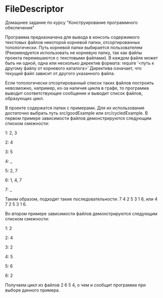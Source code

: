 # FileDescriptor
Домашнее задание по курсу "Конструирование программного обеспечения"

Программа предназначена для вывода в консоль содержимого текстовых файлов некоторой корневой папки, отсортированных топологически. Путь корневой папки выбирается пользователем (Рекомендуется использовать не корневую папку, так как файлы проекта перемешаются с текстовыми файлами). В каждом файле может быть ни одной, одна или несколько директив формата:
require ‘<путь к другому файлу от корневого каталога>’
Директива означает, что текущий файл зависит от другого указанного файла.

Если топологически отсортированный список таких файлов построить невозможно, например, из-за наличия цикла в графе, то программа выводит соответствующее сообщение и выводит список файлов, образующих цикл.

В проекте содержатся папки с примерами. Для их использования достаточно выбрать путь src/goodExample или src/cycledExample. В первом примере зависимости файлов демонстрируются следующим списком смежности:

1: 2, 3

2: 4

3: 5

4: _

5: 2, 7

6: 1, 4, 7

7: _


Таким образом, подходят такие последовательности: 7 4 2 5 3 1 6, или 4 7 2 5 3 1 6.

Во втором примере зависимости файлов демонстрируются следующим списком смежности:

1: 2

2: 4

3: 2

4: 5

5: 6

6: 2


Получаем цикл из файлов 2 6 5 4, о чем и сообщит программа при выборе данного примера.
